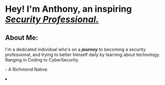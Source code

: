 
<h1>Hey! I'm Anthony, an inspiring <a href="https://www.linkedin.com/in/theantwest/"> <i>Security Professional.</i></a></h1>

<h2>About Me:</h2>

<p>I'm a dedicated individual who's on a <i><b>journey</b></i> to becoming a security professional, and trying to better himself daily by learning about technology. Ranging in Coding to CyberSecurity.</p>
<p>- A Richmond Native.</p>
<p></p>

<li>





  
</li>
